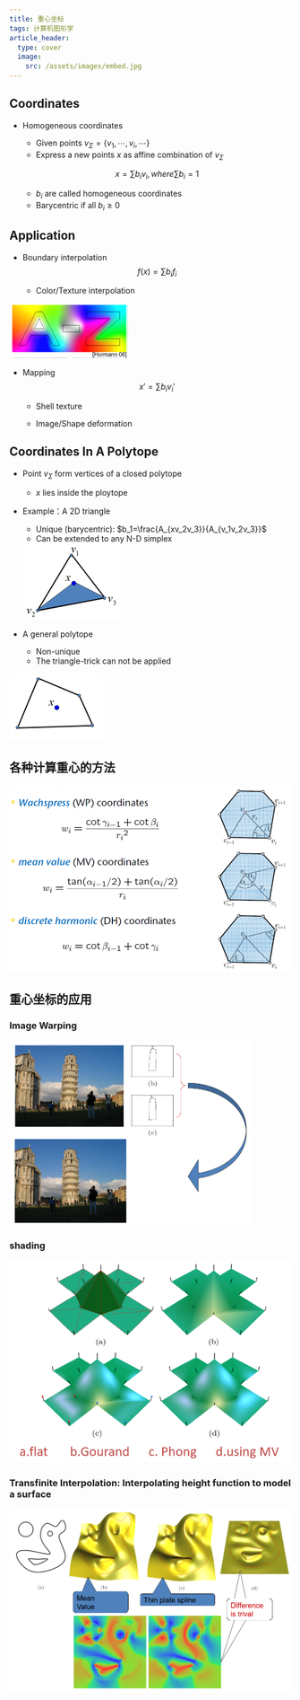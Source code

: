 ```yaml
---
title: 重心坐标
tags: 计算机图形学
article_header:
  type: cover
  image:
    src: /assets/images/embed.jpg
---
```


<!--more-->

## Coordinates

* Homogeneous coordinates

	* Given points $v_\Sigma=\{v_1,\cdots,v_i,\cdots\}$
	* Express a new points $x$ as affine combination of $v_\Sigma$

	$$
	x=\sum b_iv_i,where\sum b_i=1
	$$

	* $b_i$ are called homogeneous coordinates
	* Barycentric if all $b_i\geq 0$

## Application

* Boundary interpolation
	$$
	f(x)=\sum b_if_i
	$$

	* Color/Texture interpolation

<img src="/assets/images/重心坐标.assets/image-20200229003049746.png" alt="image-20200229003049746" style="zoom:50%;" />

* Mapping
	$$
	x'=\sum b_i v_i'
	$$

	* Shell texture

	* Image/Shape deformation

## Coordinates In A Polytope

* Point $v_\Sigma$ form vertices of a closed polytope

	* $x$ lies inside the ploytope

* Example：A 2D triangle

	* Unique (barycentric): $b_1=\frac{A_{xv_2v_3}}{A_{v_1v_2v_3}}$
	* Can be extended to any N-D simplex

	<img src="/assets/images/重心坐标.assets/image-20200229003716145.png" alt="image-20200229003716145" style="zoom:50%;" />

* A general polytope

	* Non-unique
	* The triangle-trick can not be applied

<img src="/assets/images/重心坐标.assets/image-20200229003728150.png" alt="image-20200229003728150" style="zoom:50%;" />

## 各种计算重心的方法

<img src="/assets/images/重心坐标.assets/image-20200229003950239.png" alt="image-20200229003950239" style="zoom:67%;" />

## 重心坐标的应用

### Image Warping

<img src="/assets/images/重心坐标.assets/image-20200229004100257.png" alt="image-20200229004100257" style="zoom:50%;" />

### shading

<img src="/assets/images/重心坐标.assets/image-20200229004121335.png" alt="image-20200229004121335" style="zoom:67%;" />

### Transfinite Interpolation: Interpolating height function to model a surface

<img src="/assets/images/重心坐标.assets/image-20200229004148281.png" alt="image-20200229004148281" style="zoom:67%;" />